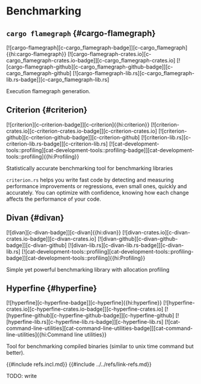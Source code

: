 # Benchmarking

## `cargo flamegraph` {#cargo-flamegraph}

[![cargo-flamegraph][c-cargo_flamegraph-badge]][c-cargo_flamegraph]{{hi:cargo-flamegraph}}
[![cargo-flamegraph-crates.io][c-cargo_flamegraph-crates.io-badge]][c-cargo_flamegraph-crates.io]
[![cargo-flamegraph-github][c-cargo_flamegraph-github-badge]][c-cargo_flamegraph-github]
[![cargo-flamegraph-lib.rs][c-cargo_flamegraph-lib.rs-badge]][c-cargo_flamegraph-lib.rs]

Execution flamegraph generation.

## Criterion {#criterion}

[![criterion][c-criterion-badge]][c-criterion]{{hi:criterion}}
[![criterion-crates.io][c-criterion-crates.io-badge]][c-criterion-crates.io]
[![criterion-github][c-criterion-github-badge]][c-criterion-github]
[![criterion-lib.rs][c-criterion-lib.rs-badge]][c-criterion-lib.rs]
[![cat-development-tools::profiling][cat-development-tools::profiling-badge]][cat-development-tools::profiling]{{hi:Profiling}}

Statistically accurate benchmarking tool for benchmarking libraries

`criterion.rs` helps you write fast code by detecting and measuring performance improvements or regressions, even small ones, quickly and accurately. You can optimize with confidence, knowing how each change affects the performance of your code.

## Divan {#divan}

[![divan][c-divan-badge]][c-divan]{{hi:divan}}
[![divan-crates.io][c-divan-crates.io-badge]][c-divan-crates.io]
[![divan-github][c-divan-github-badge]][c-divan-github]
[![divan-lib.rs][c-divan-lib.rs-badge]][c-divan-lib.rs]
[![cat-development-tools::profiling][cat-development-tools::profiling-badge]][cat-development-tools::profiling]{{hi:Profiling}}

Simple yet powerful benchmarking library with allocation profiling

## Hyperfine {#hyperfine}

[![hyperfine][c-hyperfine-badge]][c-hyperfine]{{hi:hyperfine}}
[![hyperfine-crates.io][c-hyperfine-crates.io-badge]][c-hyperfine-crates.io]
[![hyperfine-github][c-hyperfine-github-badge]][c-hyperfine-github]
[![hyperfine-lib.rs][c-hyperfine-lib.rs-badge]][c-hyperfine-lib.rs]
[![cat-command-line-utilities][cat-command-line-utilities-badge]][cat-command-line-utilities]{{hi:Command line utilities}}

Tool for benchmarking compiled binaries (similar to unix time command but better).

{{#include refs.incl.md}}
{{#include ../../refs/link-refs.md}}

<div class="hidden">
TODO: write
</div>
